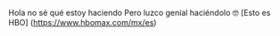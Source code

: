 Hola no sé qué estoy haciendo
Pero luzco genial haciéndolo 🤓
[Esto es HBO] (https://www.hbomax.com/mx/es)

